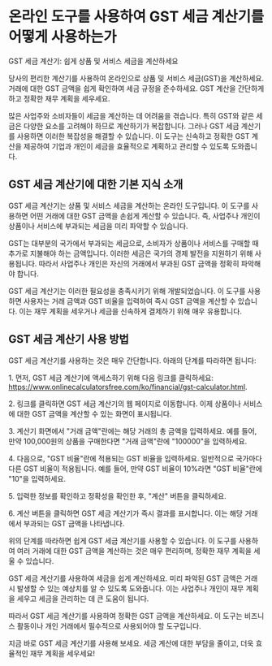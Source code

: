 온라인 도구를 사용하여 GST 세금 계산기를 어떻게 사용하는가
==================================

GST 세금 계산기: 쉽게 상품 및 서비스 세금을 계산하세요

당사의 편리한 계산기를 사용하여 온라인으로 상품 및 서비스 세금(GST)을 계산하세요. 거래에 대한 GST 금액을 쉽게 확인하여 세금 규정을 준수하세요. GST 계산을 간단하게 하고 정확한 재무 계획을 세우세요.

많은 사업주와 소비자들이 세금을 계산하는 데 어려움을 겪습니다. 특히 GST와 같은 세금은 다양한 요소를 고려해야 하므로 계산하기가 복잡합니다. 그러나 GST 세금 계산기를 사용하면 이러한 복잡성을 해결할 수 있습니다. 이 도구는 신속하고 정확한 GST 계산을 제공하여 기업과 개인이 세금을 효율적으로 계획하고 관리할 수 있도록 도와줍니다.

GST 세금 계산기에 대한 기본 지식 소개
-----------------------

GST 세금 계산기는 상품 및 서비스 세금을 계산하는 온라인 도구입니다. 이 도구를 사용하면 어떤 거래에 대한 GST 금액을 손쉽게 계산할 수 있습니다. 즉, 사업주나 개인이 상품이나 서비스에 부과되는 세금을 미리 파악할 수 있습니다.

GST는 대부분의 국가에서 부과되는 세금으로, 소비자가 상품이나 서비스를 구매할 때 추가로 지불해야 하는 금액입니다. 이러한 세금은 국가의 경제 발전을 지원하기 위해 사용됩니다. 따라서 사업주나 개인은 자신의 거래에서 부과된 GST 금액을 정확히 파악해야 합니다.

GST 세금 계산기는 이러한 필요성을 충족시키기 위해 개발되었습니다. 이 도구를 사용하면 사용자는 거래 금액과 GST 비율을 입력하여 즉시 GST 금액을 계산할 수 있습니다. 이는 재무 계획을 세우거나 세금을 신속하게 결제하기 위해 매우 유용합니다.

GST 세금 계산기 사용 방법
----------------

GST 세금 계산기를 사용하는 것은 매우 간단합니다. 아래의 단계를 따라하면 됩니다:

1\. 먼저, GST 세금 계산기에 액세스하기 위해 다음 링크를 클릭하세요: <https://www.onlinecalculatorsfree.com/ko/financial/gst-calculator.html>.

2\. 링크를 클릭하면 GST 세금 계산기의 웹 페이지로 이동합니다. 이제 상품이나 서비스에 대한 GST 금액을 계산할 수 있는 화면이 표시됩니다.

3\. 계산기 화면에서 "거래 금액"란에는 해당 거래의 총 금액을 입력하세요. 예를 들어, 만약 100,000원의 상품을 구매한다면 "거래 금액"란에 "100000"을 입력하세요.

4\. 다음으로, "GST 비율"란에 적용되는 GST 비율을 입력하세요. 일반적으로 국가마다 다른 GST 비율이 적용됩니다. 예를 들어, 만약 GST 비율이 10%라면 "GST 비율"란에 "10"을 입력하세요.

5\. 입력한 정보를 확인하고 정확성을 확인한 후, "계산" 버튼을 클릭하세요.

6\. 계산 버튼을 클릭하면 GST 세금 계산기가 즉시 결과를 표시합니다. 이는 해당 거래에서 부과되는 GST 금액을 나타냅니다.

위의 단계를 따라하면 쉽게 GST 세금 계산기를 사용할 수 있습니다. 이 도구를 사용하여 여러 거래에 대한 GST 금액을 계산하는 것은 매우 편리하며, 정확한 재무 계획을 세울 수 있습니다.

GST 세금 계산기를 사용하여 세금을 쉽게 계산하세요. 미리 파악된 GST 금액은 거래 시 발생할 수 있는 예상치를 알 수 있도록 도와줍니다. 이는 사업주나 개인이 재무 계획을 세우고 세금을 관리하는 데 큰 도움이 됩니다.

따라서 GST 세금 계산기를 사용하여 정확한 GST 금액을 계산하세요. 이 도구는 비즈니스 활동이나 개인 거래에서 필수적으로 사용되어야 할 도구입니다.

지금 바로 GST 세금 계산기를 사용해 보세요. 세금 계산에 대한 부담을 줄이고, 더욱 효율적인 재무 계획을 세우세요!